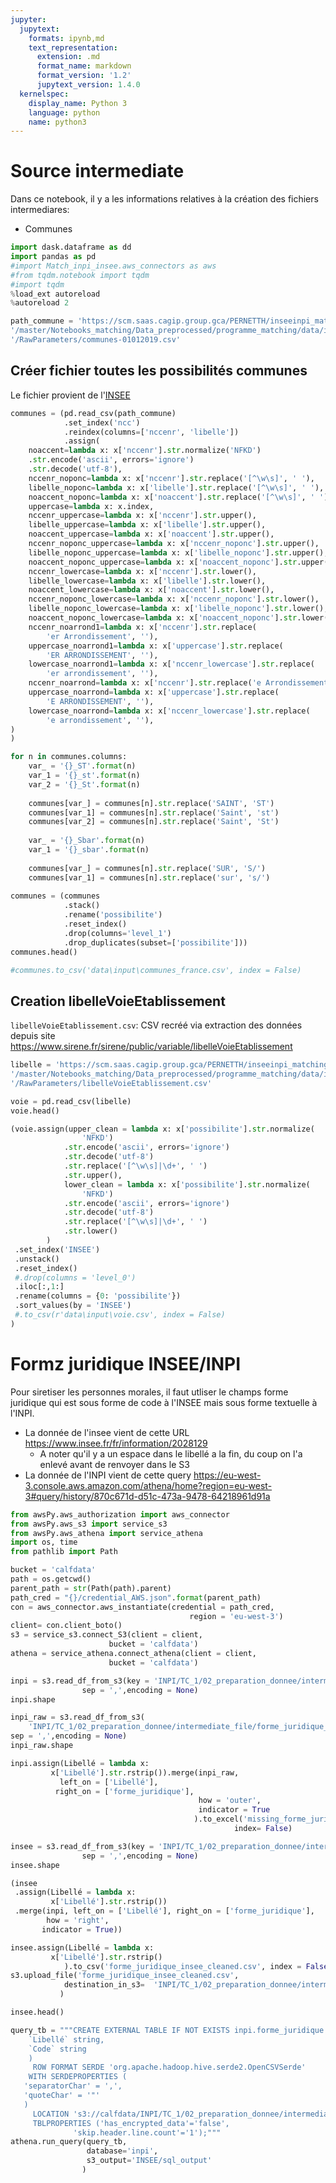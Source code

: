 ```yaml
---
jupyter:
  jupytext:
    formats: ipynb,md
    text_representation:
      extension: .md
      format_name: markdown
      format_version: '1.2'
      jupytext_version: 1.4.0
  kernelspec:
    display_name: Python 3
    language: python
    name: python3
---
```


<!-- #region Collapsed="false" -->
# Source intermediate

Dans ce notebook, il y a les informations relatives à la création des fichiers intermediares:

- Communes
<!-- #endregion -->

```python Collapsed="false"
import dask.dataframe as dd
import pandas as pd
#import Match_inpi_insee.aws_connectors as aws
#from tqdm.notebook import tqdm
#import tqdm
%load_ext autoreload
%autoreload 2
```

```python Collapsed="false"
path_commune = 'https://scm.saas.cagip.group.gca/PERNETTH/inseeinpi_matching/raw' \
'/master/Notebooks_matching/Data_preprocessed/programme_matching/data/input' \
'/RawParameters/communes-01012019.csv'


```

<!-- #region Collapsed="true" -->
## Créer fichier toutes les possibilités communes

Le fichier provient de l'[INSEE](https://www.insee.fr/fr/information/3720946)
<!-- #endregion -->

```python Collapsed="false"
communes = (pd.read_csv(path_commune)
            .set_index('ncc')
            .reindex(columns=['nccenr', 'libelle'])
            .assign(
    noaccent=lambda x: x['nccenr'].str.normalize('NFKD')
    .str.encode('ascii', errors='ignore')
    .str.decode('utf-8'),
    nccenr_noponc=lambda x: x['nccenr'].str.replace('[^\w\s]', ' '),
    libelle_noponc=lambda x: x['libelle'].str.replace('[^\w\s]', ' '),
    noaccent_noponc=lambda x: x['noaccent'].str.replace('[^\w\s]', ' '),
    uppercase=lambda x: x.index,
    nccenr_uppercase=lambda x: x['nccenr'].str.upper(),
    libelle_uppercase=lambda x: x['libelle'].str.upper(),
    noaccent_uppercase=lambda x: x['noaccent'].str.upper(),
    nccenr_noponc_uppercase=lambda x: x['nccenr_noponc'].str.upper(),
    libelle_noponc_uppercase=lambda x: x['libelle_noponc'].str.upper(),
    noaccent_noponc_uppercase=lambda x: x['noaccent_noponc'].str.upper(),
    nccenr_lowercase=lambda x: x['nccenr'].str.lower(),
    libelle_lowercase=lambda x: x['libelle'].str.lower(),
    noaccent_lowercase=lambda x: x['noaccent'].str.lower(),
    nccenr_noponc_lowercase=lambda x: x['nccenr_noponc'].str.lower(),
    libelle_noponc_lowercase=lambda x: x['libelle_noponc'].str.lower(),
    noaccent_noponc_lowercase=lambda x: x['noaccent_noponc'].str.lower(),
    nccenr_noarrond1=lambda x: x['nccenr'].str.replace(
        'er Arrondissement', ''),
    uppercase_noarrond1=lambda x: x['uppercase'].str.replace(
        'ER ARRONDISSEMENT', ''),
    lowercase_noarrond1=lambda x: x['nccenr_lowercase'].str.replace(
        'er arrondissement', ''),
    nccenr_noarrond=lambda x: x['nccenr'].str.replace('e Arrondissement', ''),
    uppercase_noarrond=lambda x: x['uppercase'].str.replace(
        'E ARRONDISSEMENT', ''),
    lowercase_noarrond=lambda x: x['nccenr_lowercase'].str.replace(
        'e arrondissement', ''),
)
)

for n in communes.columns:
    var_ = '{}_ST'.format(n)
    var_1 = '{}_st'.format(n)
    var_2 = '{}_St'.format(n)
    
    communes[var_] = communes[n].str.replace('SAINT', 'ST')
    communes[var_1] = communes[n].str.replace('Saint', 'st')
    communes[var_2] = communes[n].str.replace('Saint', 'St')
    
    var_ = '{}_Sbar'.format(n)
    var_1 = '{}_sbar'.format(n)
    
    communes[var_] = communes[n].str.replace('SUR', 'S/')
    communes[var_1] = communes[n].str.replace('sur', 's/')
    
communes = (communes
            .stack()
            .rename('possibilite')
            .reset_index()
            .drop(columns='level_1')
            .drop_duplicates(subset=['possibilite']))
communes.head()
```

```python Collapsed="false"
#communes.to_csv('data\input\communes_france.csv', index = False)
```

<!-- #region Collapsed="true" -->
## Creation libelleVoieEtablissement

`libelleVoieEtablissement.csv`:
CSV recréé via extraction des données depuis site https://www.sirene.fr/sirene/public/variable/libelleVoieEtablissement
<!-- #endregion -->

```python
libelle = 'https://scm.saas.cagip.group.gca/PERNETTH/inseeinpi_matching/raw' \
'/master/Notebooks_matching/Data_preprocessed/programme_matching/data/input' \
'/RawParameters/libelleVoieEtablissement.csv'

```

```python Collapsed="false"
voie = pd.read_csv(libelle)
voie.head()
```

```python Collapsed="false"
(voie.assign(upper_clean = lambda x: x['possibilite'].str.normalize(
                'NFKD')
            .str.encode('ascii', errors='ignore')
            .str.decode('utf-8')
            .str.replace('[^\w\s]|\d+', ' ')
            .str.upper(),
            lower_clean = lambda x: x['possibilite'].str.normalize(
                'NFKD')
            .str.encode('ascii', errors='ignore')
            .str.decode('utf-8')
            .str.replace('[^\w\s]|\d+', ' ')
            .str.lower()
        )
 .set_index('INSEE')
 .unstack() 
 .reset_index()
 #.drop(columns = 'level_0')
 .iloc[:,1:]
 .rename(columns = {0: 'possibilite'})
 .sort_values(by = 'INSEE')
 #.to_csv(r'data\input\voie.csv', index = False)
)
```

# Formz juridique INSEE/INPI

Pour siretiser les personnes morales, il faut utliser le champs forme juridique qui est sous forme de code à l'INSEE mais sous forme textuelle à l'INPI.

- La donnée de l'insee vient de cette URL https://www.insee.fr/fr/information/2028129
    - A noter qu'il y a un espace dans le libellé a la fin, du coup on l'a enlevé avant de renvoyer dans le S3
- La donnée de l'INPI vient de cette query https://eu-west-3.console.aws.amazon.com/athena/home?region=eu-west-3#query/history/870c671d-d51c-473a-9478-64218961d91a

```python
from awsPy.aws_authorization import aws_connector
from awsPy.aws_s3 import service_s3
from awsPy.aws_athena import service_athena
import os, time
from pathlib import Path
```

```python
bucket = 'calfdata'
path = os.getcwd()
parent_path = str(Path(path).parent)
path_cred = "{}/credential_AWS.json".format(parent_path)
con = aws_connector.aws_instantiate(credential = path_cred,
                                        region = 'eu-west-3')
client= con.client_boto()
s3 = service_s3.connect_S3(client = client,
                      bucket = 'calfdata') 
athena = service_athena.connect_athena(client = client,
                      bucket = 'calfdata') 
```

```python
inpi = s3.read_df_from_s3(key = 'INPI/TC_1/02_preparation_donnee/intermediate_file/forme_juridique_inpi.csv',
                sep = ',',encoding = None)
inpi.shape
```

```python
inpi_raw = s3.read_df_from_s3(
    'INPI/TC_1/02_preparation_donnee/intermediate_file/forme_juridique_inpi_origin.csv',
sep = ',',encoding = None)
inpi_raw.shape
```

```python
inpi.assign(Libellé = lambda x: 
         x['Libellé'].str.rstrip()).merge(inpi_raw,
           left_on = ['Libellé'],
          right_on = ['forme_juridique'],
                                          how = 'outer',
                                          indicator = True
                                         ).to_excel('missing_forme_juridique.xlsx', 
                                                  index= False)
```

```python
insee = s3.read_df_from_s3(key = 'INPI/TC_1/02_preparation_donnee/intermediate_file/forme_juridique_insee.csv',
                sep = ',',encoding = None)
insee.shape
```

```python
(insee
 .assign(Libellé = lambda x: 
         x['Libellé'].str.rstrip())
 .merge(inpi, left_on = ['Libellé'], right_on = ['forme_juridique'], 
        how = 'right',
       indicator = True))
```

```python
insee.assign(Libellé = lambda x: 
         x['Libellé'].str.rstrip()
            ).to_csv('forme_juridique_insee_cleaned.csv', index = False)
s3.upload_file('forme_juridique_insee_cleaned.csv',
            destination_in_s3=  'INPI/TC_1/02_preparation_donnee/intermediate_for_athena/forme_juridique_insee_cleaned.csv'
           )
```

```python
insee.head()
```

```python
query_tb = """CREATE EXTERNAL TABLE IF NOT EXISTS inpi.forme_juridique (
    `Libellé` string,
    `Code` string
    )
     ROW FORMAT SERDE 'org.apache.hadoop.hive.serde2.OpenCSVSerde'
    WITH SERDEPROPERTIES (
   'separatorChar' = ',',
   'quoteChar' = '"'
   )
     LOCATION 's3://calfdata/INPI/TC_1/02_preparation_donnee/intermediate_for_athena'
     TBLPROPERTIES ('has_encrypted_data'='false',
              'skip.header.line.count'='1');"""
athena.run_query(query_tb,
                 database='inpi',
                 s3_output='INSEE/sql_output'
                )
```

```python

```
